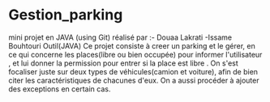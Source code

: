 # Gestion_parking
mini projet en JAVA (using Git)
réalisé par :- Douaa Lakrati 
             -Issame Bouhtouri
Outil(JAVA)
Ce projet consiste à creer un parking et le gérer, en ce qui concerne les places(libre ou bien occupée) pour informer l'utilisateur ,
et lui donner la permission pour entrer si la place est libre . 
On s'est focaliser juste sur deux types de véhicules(camion et voiture), afin de bien citer les caractéristiques de chacunes d'eux.
On a aussi procéder à ajouter des exceptions en certain cas.            

